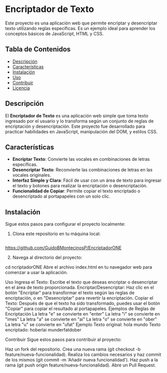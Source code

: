 # Encriptador de Texto

Este proyecto es una aplicación web que permite encriptar y desencriptar texto utilizando reglas específicas. Es un ejemplo ideal para aprender los conceptos básicos de JavaScript, HTML y CSS.

## Tabla de Contenidos
- [Descripción](#descripción)
- [Características](#características)
- [Instalación](#instalación)
- [Uso](#uso)
- [Contribuir](#contribuir)
- [Licencia](#licencia)

## Descripción

El **Encriptador de Texto** es una aplicación web simple que toma texto ingresado por el usuario y lo transforma según un conjunto de reglas de encriptación y desencriptación. Este proyecto fue desarrollado para practicar habilidades en JavaScript, manipulación del DOM, y estilos CSS.

## Características

- **Encriptar Texto**: Convierte las vocales en combinaciones de letras específicas.
- **Desencriptar Texto**: Reconvierte las combinaciones de letras en las vocales originales.
- **Interfaz Simple y Clara**: Fácil de usar con un área de texto para ingresar el texto y botones para realizar la encriptación o desencriptación.
- **Funcionalidad de Copiar**: Permite copiar el texto encriptado o desencriptado al portapapeles con un solo clic.

## Instalación

Sigue estos pasos para configurar el proyecto localmente:

1. Clona este repositorio en tu máquina local:
   ```bash
  https://github.com/GuidoBMontecinosP/EncriptadorONE

2. Navega al directorio del proyecto:

cd ncriptadorONE
Abre el archivo index.html en tu navegador web para comenzar a usar la aplicación.

Uso
Ingresa el Texto: Escribe el texto que deseas encriptar o desencriptar en el área de texto proporcionada.
Encriptar/Desencriptar: Haz clic en el botón "Encriptar" para transformar el texto según las reglas de encriptación, o en "Desencriptar" para revertir la encriptación.
Copiar el Texto: Después de que el texto ha sido transformado, puedes usar el botón "Copiar" para copiar el resultado al portapapeles.
Ejemplos de Reglas de Encriptación
La letra "e" se convierte en "enter"
La letra "i" se convierte en "imes"
La letra "a" se convierte en "ai"
La letra "o" se convierte en "ober"
La letra "u" se convierte en "ufat"
Ejemplo
Texto original: hola mundo
Texto encriptado: hoberlai munderfatdober

Contribuir
Sigue estos pasos para contribuir al proyecto:

Haz un fork del repositorio.
Crea una nueva rama (git checkout -b feature/nueva-funcionalidad).
Realiza los cambios necesarios y haz commit de los mismos (git commit -m 'Añadir nueva funcionalidad').
Haz push a la rama (git push origin feature/nueva-funcionalidad).
Abre un Pull Request.



